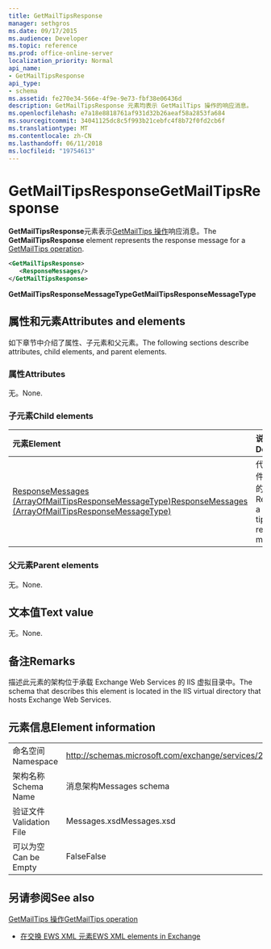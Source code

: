 ```yaml
---
title: GetMailTipsResponse
manager: sethgros
ms.date: 09/17/2015
ms.audience: Developer
ms.topic: reference
ms.prod: office-online-server
localization_priority: Normal
api_name:
- GetMailTipsResponse
api_type:
- schema
ms.assetid: fe270e34-566e-4f9e-9e73-fbf38e06436d
description: GetMailTipsResponse 元素均表示 GetMailTips 操作的响应消息。
ms.openlocfilehash: e7a18e8818761af931d32b26aeaf58a2853fa684
ms.sourcegitcommit: 34041125dc8c5f993b21cebfc4f8b72f0fd2cb6f
ms.translationtype: MT
ms.contentlocale: zh-CN
ms.lasthandoff: 06/11/2018
ms.locfileid: "19754613"
---
```

# <a name="getmailtipsresponse"></a><span data-ttu-id="baddc-103">GetMailTipsResponse</span><span class="sxs-lookup"><span data-stu-id="baddc-103">GetMailTipsResponse</span></span>

<span data-ttu-id="baddc-104">**GetMailTipsResponse**元素表示[GetMailTips 操作](getmailtips-operation.md)响应消息。</span><span class="sxs-lookup"><span data-stu-id="baddc-104">The **GetMailTipsResponse** element represents the response message for a [GetMailTips operation](getmailtips-operation.md).</span></span>
  
```XML
<GetMailTipsResponse>
   <ResponseMessages/>
</GetMailTipsResponse>
```

 <span data-ttu-id="baddc-105">**GetMailTipsResponseMessageType**</span><span class="sxs-lookup"><span data-stu-id="baddc-105">**GetMailTipsResponseMessageType**</span></span>
## <a name="attributes-and-elements"></a><span data-ttu-id="baddc-106">属性和元素</span><span class="sxs-lookup"><span data-stu-id="baddc-106">Attributes and elements</span></span>

<span data-ttu-id="baddc-107">如下章节中介绍了属性、子元素和父元素。</span><span class="sxs-lookup"><span data-stu-id="baddc-107">The following sections describe attributes, child elements, and parent elements.</span></span>
  
### <a name="attributes"></a><span data-ttu-id="baddc-108">属性</span><span class="sxs-lookup"><span data-stu-id="baddc-108">Attributes</span></span>

<span data-ttu-id="baddc-109">无。</span><span class="sxs-lookup"><span data-stu-id="baddc-109">None.</span></span>
  
### <a name="child-elements"></a><span data-ttu-id="baddc-110">子元素</span><span class="sxs-lookup"><span data-stu-id="baddc-110">Child elements</span></span>

|<span data-ttu-id="baddc-111">**元素**</span><span class="sxs-lookup"><span data-stu-id="baddc-111">**Element**</span></span>|<span data-ttu-id="baddc-112">**说明**</span><span class="sxs-lookup"><span data-stu-id="baddc-112">**Description**</span></span>|
|:-----|:-----|
|[<span data-ttu-id="baddc-113">ResponseMessages (ArrayOfMailTipsResponseMessageType)</span><span class="sxs-lookup"><span data-stu-id="baddc-113">ResponseMessages (ArrayOfMailTipsResponseMessageType)</span></span>](responsemessages-arrayofmailtipsresponsemessagetype.md) <br/> |<span data-ttu-id="baddc-114">代表一个邮件提示响应的列表。</span><span class="sxs-lookup"><span data-stu-id="baddc-114">Represents a list of mail tips response messages.</span></span>  <br/> |
   
### <a name="parent-elements"></a><span data-ttu-id="baddc-115">父元素</span><span class="sxs-lookup"><span data-stu-id="baddc-115">Parent elements</span></span>

<span data-ttu-id="baddc-116">无。</span><span class="sxs-lookup"><span data-stu-id="baddc-116">None.</span></span>
  
## <a name="text-value"></a><span data-ttu-id="baddc-117">文本值</span><span class="sxs-lookup"><span data-stu-id="baddc-117">Text value</span></span>

<span data-ttu-id="baddc-118">无。</span><span class="sxs-lookup"><span data-stu-id="baddc-118">None.</span></span>
  
## <a name="remarks"></a><span data-ttu-id="baddc-119">备注</span><span class="sxs-lookup"><span data-stu-id="baddc-119">Remarks</span></span>

<span data-ttu-id="baddc-120">描述此元素的架构位于承载 Exchange Web Services 的 IIS 虚拟目录中。</span><span class="sxs-lookup"><span data-stu-id="baddc-120">The schema that describes this element is located in the IIS virtual directory that hosts Exchange Web Services.</span></span>
  
## <a name="element-information"></a><span data-ttu-id="baddc-121">元素信息</span><span class="sxs-lookup"><span data-stu-id="baddc-121">Element information</span></span>

|||
|:-----|:-----|
|<span data-ttu-id="baddc-122">命名空间</span><span class="sxs-lookup"><span data-stu-id="baddc-122">Namespace</span></span>  <br/> |http://schemas.microsoft.com/exchange/services/2006/messages  <br/> |
|<span data-ttu-id="baddc-123">架构名称</span><span class="sxs-lookup"><span data-stu-id="baddc-123">Schema Name</span></span>  <br/> |<span data-ttu-id="baddc-124">消息架构</span><span class="sxs-lookup"><span data-stu-id="baddc-124">Messages schema</span></span>  <br/> |
|<span data-ttu-id="baddc-125">验证文件</span><span class="sxs-lookup"><span data-stu-id="baddc-125">Validation File</span></span>  <br/> |<span data-ttu-id="baddc-126">Messages.xsd</span><span class="sxs-lookup"><span data-stu-id="baddc-126">Messages.xsd</span></span>  <br/> |
|<span data-ttu-id="baddc-127">可以为空</span><span class="sxs-lookup"><span data-stu-id="baddc-127">Can be Empty</span></span>  <br/> |<span data-ttu-id="baddc-128">False</span><span class="sxs-lookup"><span data-stu-id="baddc-128">False</span></span>  <br/> |
   
## <a name="see-also"></a><span data-ttu-id="baddc-129">另请参阅</span><span class="sxs-lookup"><span data-stu-id="baddc-129">See also</span></span>



[<span data-ttu-id="baddc-130">GetMailTips 操作</span><span class="sxs-lookup"><span data-stu-id="baddc-130">GetMailTips operation</span></span>](getmailtips-operation.md)


- [<span data-ttu-id="baddc-131">在交换 EWS XML 元素</span><span class="sxs-lookup"><span data-stu-id="baddc-131">EWS XML elements in Exchange</span></span>](ews-xml-elements-in-exchange.md)

